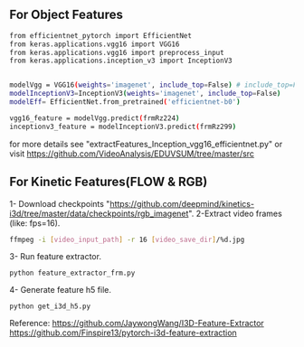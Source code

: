 

## For Object Features 

``` bash
from efficientnet_pytorch import EfficientNet
from keras.applications.vgg16 import VGG16
from keras.applications.vgg16 import preprocess_input
from keras.applications.inception_v3 import InceptionV3


modelVgg = VGG16(weights='imagenet', include_top=False) # include_top=False with five output of second last layer before classification
modelInceptionV3=InceptionV3(weights='imagenet', include_top=False)
modelEff= EfficientNet.from_pretrained('efficientnet-b0')

vgg16_feature = modelVgg.predict(frmRz224)
inceptionv3_feature = modelInceptionV3.predict(frmRz299)

```
            
for more details see "extractFeatures_Inception_vgg16_efficientnet.py"
or visit
https://github.com/VideoAnalysis/EDUVSUM/tree/master/src



## For Kinetic Features(FLOW & RGB)

1- Download checkpoints "https://github.com/deepmind/kinetics-i3d/tree/master/data/checkpoints/rgb_imagenet". 
2-Extract video frames (like: fps=16).
``` bash
ffmpeg -i [video_input_path] -r 16 [video_save_dir]/%d.jpg
```

3- Run feature extractor.
```
python feature_extractor_frm.py
```
4- Generate feature h5 file.
```
python get_i3d_h5.py
```

Reference:
https://github.com/JaywongWang/I3D-Feature-Extractor
https://github.com/Finspire13/pytorch-i3d-feature-extraction

